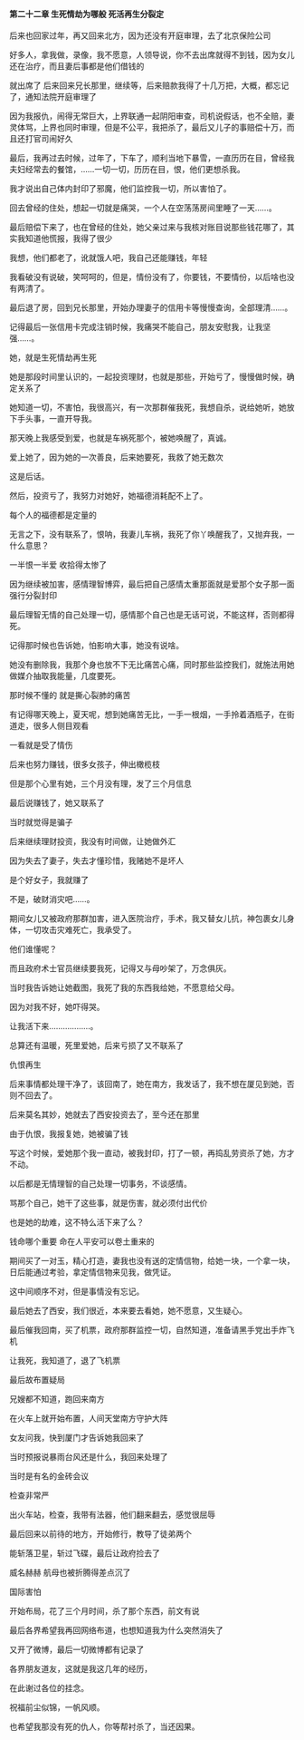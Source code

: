 #### 第二十二章 生死情劫为哪般 死活再生分裂定

后来也回家过年，再又回来北方，因为还没有开庭审理，去了北京保险公司

好多人，拿我做，录像，我不愿意，人领导说，你不去出席就得不到钱，因为女儿还在治疗，而且妻后事都是他们借钱的

就出席了
后来回来兄长那里，继续等，后来赔款我得了十几万把，大概，都忘记了，通知法院开庭审理了

因为我报仇，闹得无常巨大，上界联通一起阴阳审查，司机说假话，也不全赔，妻灵体骂，上界也同时审理，但是不公平，我把杀了，最后又儿子的事赔偿十万，而且还打官司闹好久

最后，我再过去时候，过年了，下车了，顺利当地下暴雪，一直历历在目，曾经我夫妇经常去的餐馆，……一切一切，历历在目，恨，他们更想杀我。

我才说出自己体内封印了邪魔，他们监控我一切，所以害怕了。

回去曾经的住处，想起一切就是痛哭，一个人在空荡荡房间里睡了一天……。

最后赔偿下来了，也在曾经的住处，她父亲过来与我核对账目说那些钱花哪了，其实我知道他慌报，我得了很少

我想，他们都老了，讹就饿人吧，我自己还能赚钱，年轻

我看破没有说破，笑呵呵的，但是，情份没有了，你要钱，不要情份，以后啥也没有两清了。

最后退了房，回到兄长那里，开始办理妻子的信用卡等慢慢查询，全部理清……。

记得最后一张信用卡完成注销时候，我痛哭不能自己，朋友安慰我，让我坚强……。

她，就是生死情劫再生死

她是那段时间里认识的，一起投资理财，也就是那些，开始亏了，慢慢做时候，确定关系了

她知道一切，不害怕，我很高兴，有一次那群催我死，我想自杀，说给她听，她放下手头事，一直开导我。

那天晚上我感受到爱，也就是车祸死那个，被她唤醒了，真诚。

爱上她了，因为她的一次善良，后来她要死，我救了她无数次

这是后话。

然后，投资亏了，我努力对她好，她福德消耗配不上了。

每个人的福德都是定量的

无言之下，没有联系了，恨呐，我妻儿车祸，我死了你丫唤醒我了，又抛弃我，一什么意思？

一半恨一半爱
收拾得太惨了

因为继续被加害，感情理智博弈，最后把自己感情太重那面就是爱那个女子那一面强行分裂封印

最后理智无情的自己处理一切，感情那个自己也是无话可说，不能这样，否则都得死。

记得那时候也告诉她，怕影响大事，她没有说啥。

她没有删除我，我那个身也放不下无比痛苦心痛，同时那些监控我们，就施法用她做媒介抽取我能量，几度要死。

那时候不懂的
就是撕心裂肺的痛苦

有记得哪天晚上，夏天呢，想到她痛苦无比，一手一根烟，一手拎着酒瓶子，在街道走，很多人侧目观看

一看就是受了情伤

后来也努力赚钱，很多女孩子，伸出橄榄枝

但是那个心里有她，三个月没有理，发了三个月信息

最后说赚钱了，她又联系了

当时就觉得是骗子

后来继续理财投资，我没有时间做，让她做外汇

因为失去了妻子，失去才懂珍惜，我赌她不是坏人

是个好女子，我就赚了

不是，破财消灾吧……。

期间女儿又被政府那群加害，进入医院治疗，手术，我又替女儿抗，神包裹女儿身体，一切攻击灾难死亡，我承受了。

他们谁懂呢？

而且政府术士官员继续要我死，记得又与母吵架了，万念俱灰。

当时我告诉她让她截图，我死了我的东西我给她，不愿意给父母。

因为对我不好，她吓得哭。

让我活下来………………。

总算还有温暖，死里爱她，后来亏损了又不联系了

仇恨再生

后来事情都处理干净了，该回南了，她在南方，我发话了，我不想在厦见到她，否则不回去了。

后来莫名其妙，她就去了西安投资去了，至今还在那里

由于仇恨，我报复她，她被骗了钱

写这个时候，爱她那个我一直动，被我封印，打了一顿，再捣乱劳资杀了她，方才不动。

以后都是无情理智的自己处理一切事务，不谈感情。

骂那个自己，她干了这些事，就是伤害，就必须付出代价

也是她的劫难，这不特么活下来了么？

钱命哪个重要
命在人平安可以卷土重来的

期间买了一对玉，精心打造，妻我也没有送的定情信物，给她一块，一个拿一块，日后能通过考验，拿定情信物来见我，做凭证。

这中间顺序不对，但是事情没有忘记。

最后她去了西安，我们很近，本来要去看她，她不愿意，又生疑心。

最后催我回南，买了机票，政府那群监控一切，自然知道，准备请黑手党出手炸飞机

让我死，我知道了，退了飞机票

最后故布置疑局

兄嫂都不知道，跑回来南方

在火车上就开始布置，人间天堂南方守护大阵

女友问我，快到厦门才告诉她我回来了

当时预报说暴雨台风还是什么，我回来处理了

当时是有名的金砖会议

检查非常严

出火车站，检查，我带有法器，他们翻来翻去，感觉很屈辱

最后回来以前待的地方，开始修行，教导了徒弟两个

能斩落卫星，斩过飞碟，最后让政府捡去了

威名赫赫
航母也被折腾得差点沉了

国际害怕

开始布局，花了三个月时间，杀了那个东西，前文有说

最后各界希望我再回网络布道，也想知道我为什么突然消失了

又开了微博，最后一切微博都有记录了

各界朋友道友，这就是我这几年的经历，

在此谢过各位的挂念。

祝福前尘似锦，一帆风顺。

也希望我那没有死的仇人，你等帮衬杀了，当还因果。


